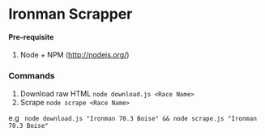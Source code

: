 Ironman Scrapper
===

#### Pre-requisite ####
1. Node + NPM (http://nodejs.org/)

### Commands ###
1. Download raw HTML ```node download.js <Race Name>```
1. Scrape ```node scrape <Race Name>```

e.g ``` node download.js "Ironman 70.3 Boise" && node scrape.js "Ironman 70.3 Boise"```
